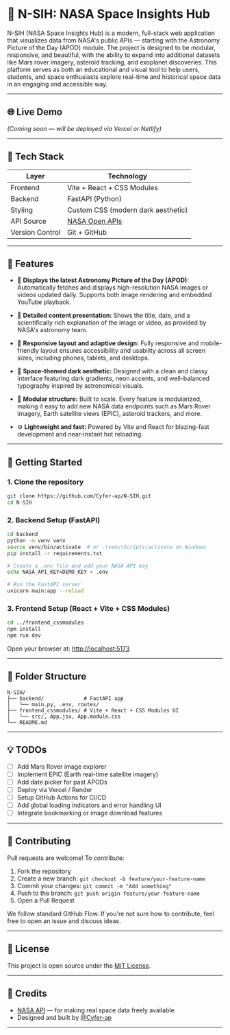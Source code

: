 # 🚀 N-SIH: NASA Space Insights Hub

N-SIH (NASA Space Insights Hub) is a modern, full-stack web application that visualizes data from NASA's public APIs — starting with the Astronomy Picture of the Day (APOD) module. The project is designed to be modular, responsive, and beautiful, with the ability to expand into additional datasets like Mars rover imagery, asteroid tracking, and exoplanet discoveries. This platform serves as both an educational and visual tool to help users, students, and space enthusiasts explore real-time and historical space data in an engaging and accessible way.

---

## 🌐 Live Demo

*(Coming soon — will be deployed via Vercel or Netlify)*

---

## 🔧 Tech Stack

| Layer           | Technology                              |
| --------------- | --------------------------------------- |
| Frontend        | Vite + React + CSS Modules              |
| Backend         | FastAPI (Python)                        |
| Styling         | Custom CSS (modern dark aesthetic)      |
| API Source      | [NASA Open APIs](https://api.nasa.gov/) |
| Version Control | Git + GitHub                            |

---

## 📸 Features

* 🌌 **Displays the latest Astronomy Picture of the Day (APOD):** Automatically fetches and displays high-resolution NASA images or videos updated daily. Supports both image rendering and embedded YouTube playback.

* 📖 **Detailed content presentation:** Shows the title, date, and a scientifically rich explanation of the image or video, as provided by NASA's astronomy team.

* 🧠 **Responsive layout and adaptive design:** Fully responsive and mobile-friendly layout ensures accessibility and usability across all screen sizes, including phones, tablets, and desktops.

* 🎨 **Space-themed dark aesthetic:** Designed with a clean and classy interface featuring dark gradients, neon accents, and well-balanced typography inspired by astronomical visuals.

* 🧩 **Modular structure:** Built to scale. Every feature is modularized, making it easy to add new NASA data endpoints such as Mars Rover imagery, Earth satellite views (EPIC), asteroid trackers, and more.

* ⚙️ **Lightweight and fast:** Powered by Vite and React for blazing-fast development and near-instant hot reloading.

---

## 🚀 Getting Started

### 1. Clone the repository

```bash
git clone https://github.com/Cyfer-ap/N-SIH.git
cd N-SIH
```

### 2. Backend Setup (FastAPI)

```bash
cd backend
python -m venv venv
source venv/bin/activate  # or .\venv\Scripts\activate on Windows
pip install -r requirements.txt

# Create a .env file and add your NASA API key
echo NASA_API_KEY=DEMO_KEY > .env

# Run the FastAPI server
uvicorn main:app --reload
```

### 3. Frontend Setup (React + Vite + CSS Modules)

```bash
cd ../frontend_cssmodules
npm install
npm run dev
```

Open your browser at: [http://localhost:5173](http://localhost:5173)

---

## 📁 Folder Structure

```
N-SIH/
├── backend/             # FastAPI app
│   └── main.py, .env, routes/
├── frontend_cssmodules/ # Vite + React + CSS Modules UI
│   └── src/, App.jsx, App.module.css
└── README.md
```

---

## 💡 TODOs

* [ ] Add Mars Rover image explorer
* [ ] Implement EPIC (Earth real-time satellite imagery)
* [ ] Add date picker for past APODs
* [ ] Deploy via Vercel / Render
* [ ] Setup GitHub Actions for CI/CD
* [ ] Add global loading indicators and error handling UI
* [ ] Integrate bookmarking or image download features

---

## 🤝 Contributing

Pull requests are welcome! To contribute:

1. Fork the repository
2. Create a new branch: `git checkout -b feature/your-feature-name`
3. Commit your changes: `git commit -m "Add something"`
4. Push to the branch: `git push origin feature/your-feature-name`
5. Open a Pull Request

We follow standard GitHub Flow. If you're not sure how to contribute, feel free to open an issue and discuss ideas.

---

## 📜 License

This project is open source under the [MIT License](LICENSE).

---

## 📡 Credits

* [NASA API](https://api.nasa.gov/) — for making real space data freely available
* Designed and built by [@Cyfer-ap](https://github.com/Cyfer-ap)

---

